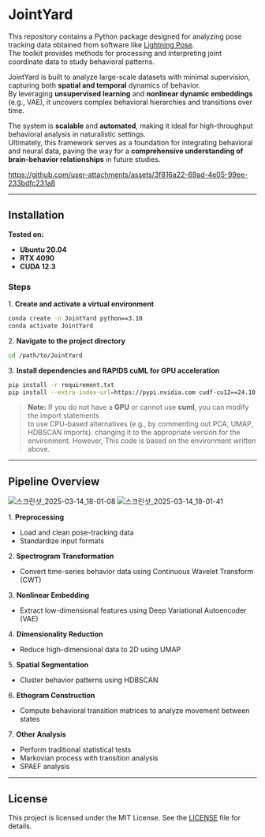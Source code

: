 # JointYard

This repository contains a Python package designed for analyzing pose tracking data obtained from software like [Lightning Pose](https://github.com/danbider/lightning-pose).  
The toolkit provides methods for processing and interpreting joint coordinate data to study behavioral patterns.  

JointYard is built to analyze large-scale datasets with minimal supervision, capturing both **spatial and temporal** dynamics of behavior.  
By leveraging **unsupervised learning** and **nonlinear dynamic embeddings** (e.g., VAE), it uncovers complex behavioral hierarchies and transitions over time.  

The system is **scalable** and **automated**, making it ideal for high-throughput behavioral analysis in naturalistic settings.  
Ultimately, this framework serves as a foundation for integrating behavioral and neural data, paving the way for a **comprehensive understanding of brain-behavior relationships** in future studies.  


https://github.com/user-attachments/assets/3f816a22-69ad-4e05-99ee-233bdfc231a8


---

## Installation  

**Tested on:**  
- **Ubuntu 20.04**  
- **RTX 4090**  
- **CUDA 12.3**   

### Steps  
1️. **Create and activate a virtual environment**
```bash
conda create -n JointYard python==3.10
conda activate JointYard
```
2️. **Navigate to the project directory**
```bash
cd /path/to/JointYard
```
3️. **Install dependencies and RAPIDS cuML for GPU acceleration**
```bash
pip install -r requirement.txt
pip install --extra-index-url=https://pypi.nvidia.com cudf-cu12==24.10.* cuml-cu12==24.10.*
```
> **Note:** If you do not have a **GPU** or cannot use **cuml**, you can modify the import statements  
> to use CPU-based alternatives (e.g., by commenting out PCA, UMAP, HDBSCAN imports).
> changing it to the appropriate version for the environment.
> However, This code is based on the environment written above.
---
## Pipeline Overview  
![스크린샷_2025-03-14_18-01-08](https://github.com/user-attachments/assets/a721dcda-274b-4e0e-ba58-daf8efc46323)
![스크린샷_2025-03-14_18-01-41](https://github.com/user-attachments/assets/df588734-f891-469a-8f61-31135f3b0126)

1️. **Preprocessing**  
   - Load and clean pose-tracking data  
   - Standardize input formats  

2️. **Spectrogram Transformation**  
   - Convert time-series behavior data using Continuous Wavelet Transform (CWT)  

3️. **Nonlinear Embedding**  
   - Extract low-dimensional features using Deep Variational Autoencoder (VAE)  

4️. **Dimensionality Reduction**  
   - Reduce high-dimensional data to 2D using UMAP  

5️. **Spatial Segmentation**  
   - Cluster behavior patterns using HDBSCAN  

6️. **Ethogram Construction**  
   - Compute behavioral transition matrices to analyze movement between states  

7️. **Other Analysis**  
   - Perform traditional statistical tests 
   - Markovian process with transition analysis  
   - SPAEF analysis  

---
## License
This project is licensed under the MIT License. See the [LICENSE](https://github.com/thejiyounglee/JointYard/blob/main/LICENSE) file for details.
